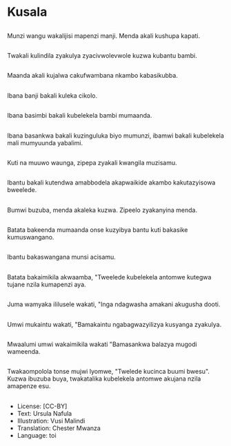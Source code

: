 # Kusala

##
Munzi wangu wakalijisi mapenzi manji. Menda akali kushupa kapati.

##
Twakali kulindila zyakulya zyacivwolevwole kuzwa kubantu bambi.

##
Maanda akali kujalwa cakufwambana nkambo kabasikubba.

##
Ibana banji bakali kuleka cikolo.

##
Ibana basimbi bakali kubelekela bambi mumaanda.

##
Ibana basankwa bakali kuzinguluka biyo mumunzi, ibamwi bakali kubelekela mali mumyuunda yabalimi.

##
Kuti na muuwo waunga, zipepa zyakali kwangila muzisamu.

##
Ibantu bakali kutendwa amabbodela akapwaikide akambo kakutazyisowa bweelede.

##
Bumwi buzuba, menda akaleka kuzwa. Zipeelo zyakanyina menda.

##
Batata bakeenda mumaanda onse kuzyibya bantu kuti bakasike kumuswangano.

##
Ibantu bakaswangana munsi acisamu.

##
Batata bakaimikila akwaamba, "Tweelede kubelekela antomwe kutegwa tujane nzila kumapenzi aya.

##
Juma wamyaka ililusele wakati, "Inga ndagwasha amakani akugusha dooti.

##
Umwi mukaintu wakati, "Bamakaintu ngabagwazyilizya kusyanga zyakulya.

##
Mwaalumi umwi wakaimikila wakati "Bamasankwa balazya mugodi wameenda.

##
Twakaompolola tonse mujwi lyomwe, "Twelede kucinca buumi bwesu". Kuzwa ibuzuba buya, twakatalika kubelekela antomwe akujana nzila amapenze esu.

##
* License: [CC-BY]
* Text: Ursula Nafula
* Illustration: Vusi Malindi
* Translation: Chester Mwanza
* Language: toi
